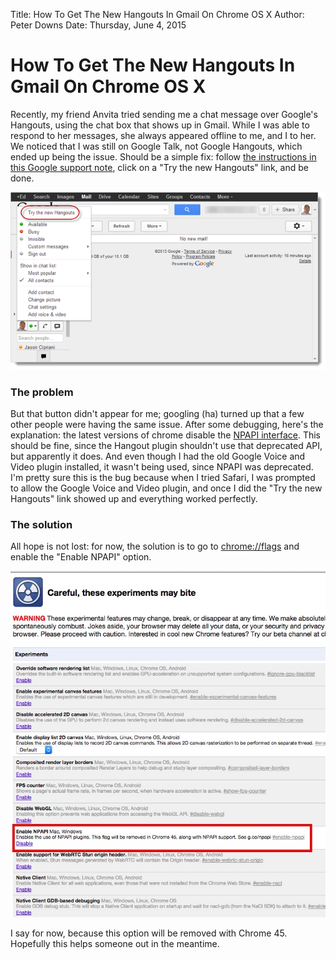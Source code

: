 Title: How To Get The New Hangouts In Gmail On Chrome OS X
Author: Peter Downs
Date: Thursday, June 4, 2015

# How To Get The New Hangouts In Gmail On Chrome OS X

Recently, my friend Anvita tried sending me a chat message over Google's
Hangouts, using the chat box that shows up in Gmail. While I was able to
respond to her messages, she always appeared offline to me, and I to her. We
noticed that I was still on Google Talk, not Google Hangouts, which ended up
being the issue. Should be a simple fix: follow [the instructions in this
Google support note](https://support.google.com/hangouts/answer/3115176), click
on a "Try the new Hangouts" link, and be done.

!["Try the new Hangouts"](/static/img/try_hangouts_cnet.png)

### The problem

But that button didn't appear for me; googling (ha) turned up that a few other
people were having the same issue. After some debugging, here's the
explanation: the latest versions of chrome disable the [NPAPI
interface](https://www.chromium.org/developers/npapi-deprecation). This should
be fine, since the Hangout plugin shouldn't use that deprecated API, but
apparently it does. And even though I had the old Google Voice and Video plugin
installed, it wasn't being used, since NPAPI was deprecated. I'm pretty sure
this is the bug because when I tried Safari, I was prompted to allow the Google
Voice and Video plugin, and once I did the "Try the new Hangouts" link showed
up and everything worked perfectly.

### The solution

All hope is not lost: for now, the solution is to go to
[chrome://flags](chrome://flags/) and enable the "Enable NPAPI" option.

![Enable NPAPI](/static/img/enable_npapi.jpg)

I say for now, because this option will be removed with Chrome 45. Hopefully
this helps someone out in the meantime.
